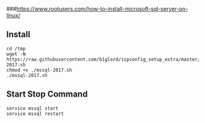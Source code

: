 ###https://www.rootusers.com/how-to-install-microsoft-sql-server-on-linux/
## Install
```
cd /tmp
wget -N https://raw.githubusercontent.com/b1glord/ispconfig_setup_extra/master/centos7/mssql/mssql-2017.sh
chmod +x ./mssql-2017.sh
./mssql-2017.sh
```
## Start Stop Command
```
service mssql start
service mssql restart
```
